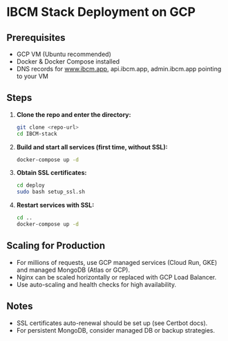 # IBCM Stack Deployment on GCP

## Prerequisites
- GCP VM (Ubuntu recommended)
- Docker & Docker Compose installed
- DNS records for www.ibcm.app, api.ibcm.app, admin.ibcm.app pointing to your VM

## Steps

1. **Clone the repo and enter the directory:**
   ```sh
   git clone <repo-url>
   cd IBCM-stack
   ```

2. **Build and start all services (first time, without SSL):**
   ```sh
   docker-compose up -d
   ```

3. **Obtain SSL certificates:**
   ```sh
   cd deploy
   sudo bash setup_ssl.sh
   ```

4. **Restart services with SSL:**
   ```sh
   cd ..
   docker-compose up -d
   ```

## Scaling for Production
- For millions of requests, use GCP managed services (Cloud Run, GKE) and managed MongoDB (Atlas or GCP).
- Nginx can be scaled horizontally or replaced with GCP Load Balancer.
- Use auto-scaling and health checks for high availability.

## Notes
- SSL certificates auto-renewal should be set up (see Certbot docs).
- For persistent MongoDB, consider managed DB or backup strategies. 